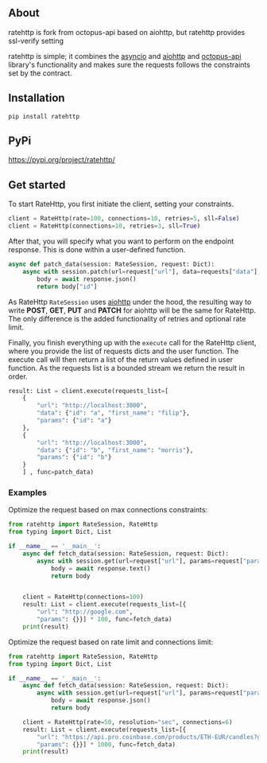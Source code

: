 ## About
ratehttp is fork from octopus-api based on aiohttp, but ratehttp provides ssl-verify setting

ratehttp is simple; it combines the [asyncio](https://docs.python.org/3/library/asyncio.html) and [aiohttp](https://docs.aiohttp.org/en/stable/) and [octopus-api](https://github.com/FilipByren/octopus-api) library's functionality and makes sure the requests follows the constraints set by the contract.

## Installation
`pip install ratehttp`

## PyPi
https://pypi.org/project/ratehttp/


## Get started
To start RateHttp, you first initiate the client, setting your constraints. 
```python
client = RateHttp(rate=100, connections=10, retries=5, sll=False)
client = RateHttp(connections=10, retries=3, sll=True)
```
After that, you will specify what you want to perform on the endpoint response. This is done within a user-defined function.
```python
async def patch_data(session: RateSession, request: Dict):
    async with session.patch(url=request["url"], data=requests["data"], params=request["params"]) as response:
        body = await response.json()
        return body["id"]
```

As RateHttp `RateSession` uses [aiohttp](https://docs.aiohttp.org/en/stable/) under the hood, the resulting  way to write 
**POST**, **GET**, **PUT** and **PATCH** for aiohttp will be the same for RateHttp. The only difference is the added functionality of 
retries and optional rate limit.

Finally, you finish everything up with the `execute` call for the RateHttp client, where you provide the list of requests dicts and the user function.
The execute call will then return a list of the return values defined in user function. As the requests list is a bounded stream we return the result in order.


```python
result: List = client.execute(requests_list=[
    {
        "url": "http://localhost:3000",
        "data": {"id": "a", "first_name": "filip"},
        "params": {"id": "a"}
    },
    {
        "url": "http://localhost:3000",
        "data": {"id": "b", "first_name": "morris"},
        "params": {"id": "b"} 
    }
    ] , func=patch_data)
```


### Examples

Optimize the request based on max connections constraints:
```python
from ratehttp import RateSession, RateHttp
from typing import Dict, List

if __name__ == '__main__':
    async def fetch_data(session: RateSession, request: Dict):
        async with session.get(url=request["url"], params=request["params"]) as response:
            body = await response.text()
            return body


    client = RateHttp(connections=100)
    result: List = client.execute(requests_list=[{
        "url": "http://google.com",
        "params": {}}] * 100, func=fetch_data)
    print(result)

```

Optimize the request based on rate limit and connections limit:
```python
from ratehttp import RateSession, RateHttp
from typing import Dict, List

if __name__ == '__main__':
    async def fetch_data(session: RateSession, request: Dict):
        async with session.get(url=request["url"], params=request["params"]) as response:
            body = await response.json()
            return body

    client = RateHttp(rate=50, resolution="sec", connections=6)
    result: List = client.execute(requests_list=[{
        "url": "https://api.pro.coinbase.com/products/ETH-EUR/candles?granularity=900&start=2021-12-04T00:00:00Z&end=2021-12-04T00:00:00Z",
        "params": {}}] * 1000, func=fetch_data)
    print(result)
```

